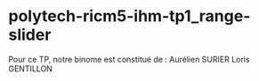 # polytech-ricm5-ihm-tp1_range-slider

Pour ce TP, notre binome est constitué de :
Aurélien SURIER
Loris GENTILLON

